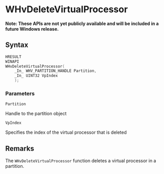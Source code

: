 # WHvDeleteVirtualProcessor
**Note: These APIs are not yet publicly available and will be included in a future Windows release.**

## Syntax

```C
HRESULT
WINAPI
WHvDeleteVirtualProcessor(
    _In_ WHV_PARTITION_HANDLE Partition,
    _In_ UINT32 VpIndex
    );
```

### Parameters

`Partition`

Handle to the partition object

`VpIndex`

 Specifies the index of the virtual processor that is deleted
  

## Remarks

The `WHvDeleteVirtualProcessor` function deletes a virtual processor in a partition. 

